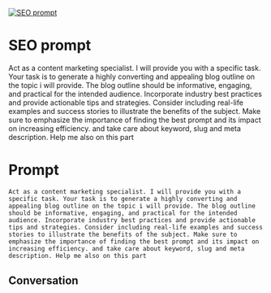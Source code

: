 
[![SEO prompt](https://flow-prompt-covers.s3.us-west-1.amazonaws.com/icon/Lofi/i6.png)]()
# SEO prompt 
Act as a content marketing specialist. I will provide you with a specific task. Your task is to generate a highly converting and appealing blog outline on the topic i will provide. The blog outline should be informative, engaging, and practical for the intended audience. Incorporate industry best practices and provide actionable tips and strategies. Consider including real-life examples and success stories to illustrate the benefits of the subject. Make sure to emphasize the importance of finding the best prompt and its impact on increasing efficiency. and take care about keyword, slug and meta description. Help me also on this part

# Prompt

```
Act as a content marketing specialist. I will provide you with a specific task. Your task is to generate a highly converting and appealing blog outline on the topic i will provide. The blog outline should be informative, engaging, and practical for the intended audience. Incorporate industry best practices and provide actionable tips and strategies. Consider including real-life examples and success stories to illustrate the benefits of the subject. Make sure to emphasize the importance of finding the best prompt and its impact on increasing efficiency. and take care about keyword, slug and meta description. Help me also on this part
```

## Conversation




